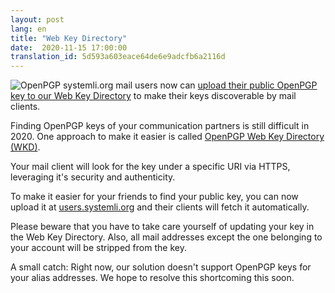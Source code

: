 ```yaml
---
layout: post
lang: en
title: "Web Key Directory"
date:  2020-11-15 17:00:00
translation_id: 5d593a603eace64de6e9adcfb6a2116d
---
```


![OpenPGP](/assets/img/openpgp.png)
systemli.org mail users now can [upload their public OpenPGP key to our
Web Key Directory](https://users.systemli.org/en/openpgp) to make their
keys discoverable by mail clients.

Finding OpenPGP keys of your communication partners is still difficult in 2020.
One approach to make it easier is called [OpenPGP Web Key Directory
(WKD)](https://wiki.gnupg.org/WKD).

Your mail client will look for the key under a specific URI via HTTPS,
leveraging it's security and authenticity.

To make it easier for your friends to find your public key, you can now upload
it at [users.systemli.org](https://users.systemli.org/en/openpgp) and their
clients will fetch it automatically.

Please beware that you have to take care yourself of updating your key in the
Web Key Directory. Also, all mail addresses except the one belonging to your
account will be stripped from the key.

A small catch: Right now, our solution doesn't support OpenPGP keys for your
alias addresses. We hope to resolve this shortcoming this soon.
